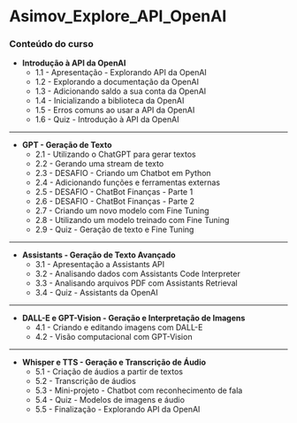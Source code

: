 # Asimov_Explore_API_OpenAI

### Conteúdo do curso

- **Introdução à API da OpenAI**
  - 1.1 - Apresentação - Explorando API da OpenAI
  - 1.2 - Explorando a documentação da OpenAI
  - 1.3 - Adicionando saldo a sua conta da OpenAI
  - 1.4 - Inicializando a biblioteca da OpenAI
  - 1.5 - Erros comuns ao usar a API da OpenAI
  - 1.6 - Quiz - Introdução à API da OpenAI

---

- **GPT - Geração de Texto**
  - 2.1 - Utilizando o ChatGPT para gerar textos
  - 2.2 - Gerando uma stream de texto
  - 2.3 - DESAFIO - Criando um Chatbot em Python
  - 2.4 - Adicionando funções e ferramentas externas
  - 2.5 - DESAFIO - ChatBot Finanças - Parte 1
  - 2.6 - DESAFIO - ChatBot Finanças - Parte 2
  - 2.7 - Criando um novo modelo com Fine Tuning
  - 2.8 - Utilizando um modelo treinado com Fine Tuning
  - 2.9 - Quiz - Geração de texto e Fine Tuning

---

- **Assistants - Geração de Texto Avançado**
  - 3.1 - Apresentação a Assistants API
  - 3.2 - Analisando dados com Assistants Code Interpreter
  - 3.3 - Analisando arquivos PDF com Assistants Retrieval
  - 3.4 - Quiz - Assistants da OpenAI

---

- **DALL-E e GPT-Vision - Geração e Interpretação de Imagens**
  - 4.1 - Criando e editando imagens com DALL-E
  - 4.2 - Visão computacional com GPT-Vision

---

- **Whisper e TTS - Geração e Transcrição de Áudio**
  - 5.1 - Criação de áudios a partir de textos
  - 5.2 - Transcrição de áudios
  - 5.3 - Mini-projeto - Chatbot com reconhecimento de fala
  - 5.4 - Quiz - Modelos de imagens e áudio
  - 5.5 - Finalização - Explorando API da OpenAI
